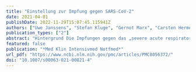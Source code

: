 ```yaml
---
title: "Einstellung zur Impfung gegen SARS-CoV-2"
date: 2021-04-01
publishDate: 2022-11-29T15:07:45.115941Z
authors: ["Uwe Janssens", "Stefan Kluge", "Gernot Marx", "Carsten Hermes", "Bernd Salzberger", "Christian Karagiannidis"]
publication_types: ["2"]
abstract: "Hintergrund Die Impfungen gegen das „severe acute respiratory syndrome coronavirus type 2“ (SARS-CoV‑2) spielen eine entscheidende Rolle im globalen Kampf gegen die Coronapandemie. In der Bevölkerung aber auch bei Mitarbeitenden im Gesundheitswesen („health care workers“ [HCWs]) bestanden schon vor der Coronapandemie Bedenken und Skepsis gegenüber Impfungen.  Methode Eine Onlineumfrage zur Einstellung der HCWs zur Impfung gegen SARS-CoV-2 wurde im Dezember (03.–12.12.2020) vor sowie im Februar (01.–10.02.2021) nach Start der Impfungen durchgeführt. Mitglieder*Innen der Deutschen Gesellschaft für Internistische Intensivmedizin und Notfallmedizin (DGIIN) sowie der Deutschen Interdisziplinären Vereinigung für Intensivmedizin und Notfallmedizin (DIVI) wurden mit einer E‑Mail und auf Facebook eingeladen.  Ergebnisse Im Dezember nahmen 2305, im Februar 3501 Personen teil. Die Zustimmung zur Impfung nahm von 85,2 % auf 92,1 % (p textless 0,001) zu. Ebenfalls kam es zu einer Zunahme der Impfbereitschaft (63,8 % vs. 75,9 %; p textless 0,001). Das weibliche Geschlecht, die Zugehörigkeit zur Berufsgruppe Pflegekräfte und ein Lebensalter textless 45 Jahren waren signifikant mit einer eingeschränkten Impfbereitschaft assoziiert. Ebenfalls zeigte sich eine Abnahme der Bedenken bezüglich Wirksamkeit, Nebenwirkungen und Langzeitschäden. Eine deutliche Skepsis lag gegenüber dem Impfstoff der Firma AstraZeneca (Cambridge, Vereinigtes Königreich) vor.  Zusammenfassung Vor und nach Einführung von Impfungen gegen SARS-CoV‑2 kann eine Zunahme der Impfbereitschaft gegen SARS-CoV‑2 bei deutschen HCWs gezeigt werden. Fachexpert*Innen müssen Sachlichkeit in die aktuell kontrovers geführte Debatte durch präzise und transparente Information einbringen und damit einer Impfskepsis nicht nur bei HCWs entgegenwirken."
featured: false
publication: "*Med Klin Intensivmed Notfmed*"
url_pdf: "https://www.ncbi.nlm.nih.gov/pmc/articles/PMC8056372/"
doi: "10.1007/s00063-021-00821-4"
---
```


